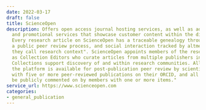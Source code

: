 ```yaml
---
date: 2022-03-17
draft: false
title: ScienceOpen
description: Offers open access journal hosting services, as well as advanced indexing
  and promotional services that showcase customer content within the discovery platform.
  Every research article on ScienceOpen has a traceable genealogy through citations,
  a public peer review process, and social interaction tracked by altmetrics, which
  they call research context". ScienceOpen appoints members of the research community
  as Collection Editors who curate articles from multiple publishers in any topic.
  Collections support discovery of and within research communities. All content on
  the platform is available for post-publication peer review by scientific members
  with five or more peer-reviewed publications on their ORCID, and all articles can
  be publicly commented on by members with one or more items."
service_url: https://www.scienceopen.com
categories:
- general_publication
---
```



